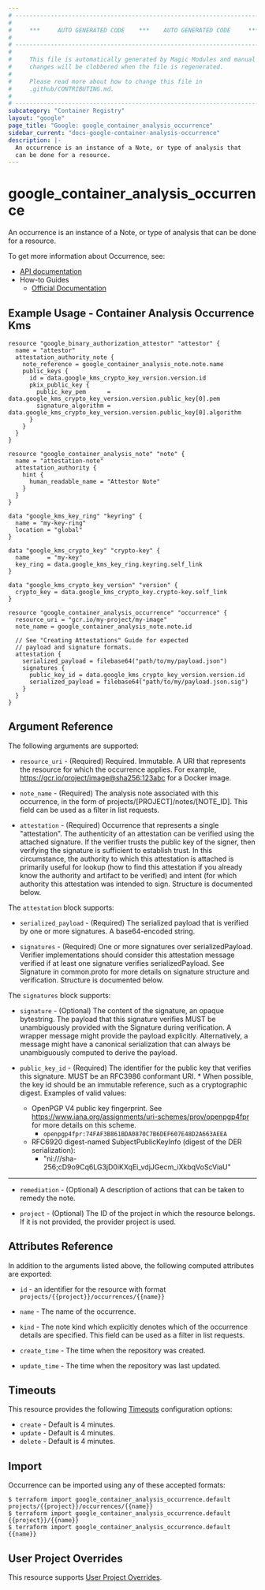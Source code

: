 ```yaml
---
# ----------------------------------------------------------------------------
#
#     ***     AUTO GENERATED CODE    ***    AUTO GENERATED CODE     ***
#
# ----------------------------------------------------------------------------
#
#     This file is automatically generated by Magic Modules and manual
#     changes will be clobbered when the file is regenerated.
#
#     Please read more about how to change this file in
#     .github/CONTRIBUTING.md.
#
# ----------------------------------------------------------------------------
subcategory: "Container Registry"
layout: "google"
page_title: "Google: google_container_analysis_occurrence"
sidebar_current: "docs-google-container-analysis-occurrence"
description: |-
  An occurrence is an instance of a Note, or type of analysis that
  can be done for a resource.
---
```


# google\_container\_analysis\_occurrence

An occurrence is an instance of a Note, or type of analysis that
can be done for a resource.


To get more information about Occurrence, see:

* [API documentation](https://cloud.google.com/container-analysis/api/reference/rest/)
* How-to Guides
    * [Official Documentation](https://cloud.google.com/container-analysis/)

## Example Usage - Container Analysis Occurrence Kms


```hcl
resource "google_binary_authorization_attestor" "attestor" {
  name = "attestor"
  attestation_authority_note {
    note_reference = google_container_analysis_note.note.name
    public_keys {
      id = data.google_kms_crypto_key_version.version.id
      pkix_public_key {
        public_key_pem      = data.google_kms_crypto_key_version.version.public_key[0].pem
        signature_algorithm = data.google_kms_crypto_key_version.version.public_key[0].algorithm
      }
    }
  }
}

resource "google_container_analysis_note" "note" {
  name = "attestation-note"
  attestation_authority {
    hint {
      human_readable_name = "Attestor Note"
    }
  }
}

data "google_kms_key_ring" "keyring" {
  name = "my-key-ring"
  location = "global"
}

data "google_kms_crypto_key" "crypto-key" {
  name     = "my-key"
  key_ring = data.google_kms_key_ring.keyring.self_link
}

data "google_kms_crypto_key_version" "version" {
  crypto_key = data.google_kms_crypto_key.crypto-key.self_link
}

resource "google_container_analysis_occurrence" "occurrence" {
  resource_uri = "gcr.io/my-project/my-image"
  note_name = google_container_analysis_note.note.id

  // See "Creating Attestations" Guide for expected
  // payload and signature formats.
  attestation {
    serialized_payload = filebase64("path/to/my/payload.json")
    signatures {
      public_key_id = data.google_kms_crypto_key_version.version.id
      serialized_payload = filebase64("path/to/my/payload.json.sig")
    }
  }
}
```

## Argument Reference

The following arguments are supported:


* `resource_uri` -
  (Required)
  Required. Immutable. A URI that represents the resource for which
  the occurrence applies. For example,
  https://gcr.io/project/image@sha256:123abc for a Docker image.

* `note_name` -
  (Required)
  The analysis note associated with this occurrence, in the form of
  projects/[PROJECT]/notes/[NOTE_ID]. This field can be used as a
  filter in list requests.

* `attestation` -
  (Required)
  Occurrence that represents a single "attestation". The authenticity
  of an attestation can be verified using the attached signature.
  If the verifier trusts the public key of the signer, then verifying
  the signature is sufficient to establish trust. In this circumstance,
  the authority to which this attestation is attached is primarily
  useful for lookup (how to find this attestation if you already
  know the authority and artifact to be verified) and intent (for
  which authority this attestation was intended to sign.
  Structure is documented below.


The `attestation` block supports:

* `serialized_payload` -
  (Required)
  The serialized payload that is verified by one or
  more signatures. A base64-encoded string.

* `signatures` -
  (Required)
  One or more signatures over serializedPayload.
  Verifier implementations should consider this attestation
  message verified if at least one signature verifies
  serializedPayload. See Signature in common.proto for more
  details on signature structure and verification.
  Structure is documented below.


The `signatures` block supports:

* `signature` -
  (Optional)
  The content of the signature, an opaque bytestring.
  The payload that this signature verifies MUST be
  unambiguously provided with the Signature during
  verification. A wrapper message might provide the
  payload explicitly. Alternatively, a message might
  have a canonical serialization that can always be
  unambiguously computed to derive the payload.

* `public_key_id` -
  (Required)
  The identifier for the public key that verifies this
  signature. MUST be an RFC3986 conformant
  URI. * When possible, the key id should be an
  immutable reference, such as a cryptographic digest.
  Examples of valid values:
  * OpenPGP V4 public key fingerprint. See https://www.iana.org/assignments/uri-schemes/prov/openpgp4fpr
    for more details on this scheme.
      * `openpgp4fpr:74FAF3B861BDA0870C7B6DEF607E48D2A663AEEA`
  * RFC6920 digest-named SubjectPublicKeyInfo (digest of the DER serialization):
      * "ni:///sha-256;cD9o9Cq6LG3jD0iKXqEi_vdjJGecm_iXkbqVoScViaU"

- - -


* `remediation` -
  (Optional)
  A description of actions that can be taken to remedy the note.

* `project` - (Optional) The ID of the project in which the resource belongs.
    If it is not provided, the provider project is used.


## Attributes Reference

In addition to the arguments listed above, the following computed attributes are exported:

* `id` - an identifier for the resource with format `projects/{{project}}/occurrences/{{name}}`

* `name` -
  The name of the occurrence.

* `kind` -
  The note kind which explicitly denotes which of the occurrence
  details are specified. This field can be used as a filter in list
  requests.

* `create_time` -
  The time when the repository was created.

* `update_time` -
  The time when the repository was last updated.


## Timeouts

This resource provides the following
[Timeouts](/docs/configuration/resources.html#timeouts) configuration options:

- `create` - Default is 4 minutes.
- `update` - Default is 4 minutes.
- `delete` - Default is 4 minutes.

## Import


Occurrence can be imported using any of these accepted formats:

```
$ terraform import google_container_analysis_occurrence.default projects/{{project}}/occurrences/{{name}}
$ terraform import google_container_analysis_occurrence.default {{project}}/{{name}}
$ terraform import google_container_analysis_occurrence.default {{name}}
```

## User Project Overrides

This resource supports [User Project Overrides](https://www.terraform.io/docs/providers/google/guides/provider_reference.html#user_project_override).
